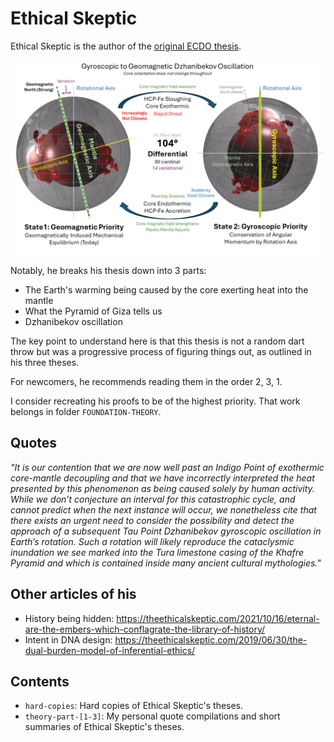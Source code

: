 # Ethical Skeptic

Ethical Skeptic is the author of the [original ECDO thesis](https://theethicalskeptic.com/2024/05/23/master-exothermic-core-mantle-decoupling-dzhanibekov-oscillation-theory/).

![ecdo](img/ecdo.webp "ecdo")

Notably, he breaks his thesis down into 3 parts:
- The Earth's warming being caused by the core exerting heat into the mantle
- What the Pyramid of Giza tells us
- Dzhanibekov oscillation

The key point to understand here is that this thesis is not a random dart throw but was a progressive process of figuring things out, as outlined in his three theses.

For newcomers, he recommends reading them in the order 2, 3, 1.

I consider recreating his proofs to be of the highest priority. That work belongs in folder `FOUNDATION-THEORY`.

## Quotes

*"It is our contention that we are now well past an Indigo Point of exothermic core-mantle decoupling and that we have incorrectly interpreted the heat presented by this phenomenon as being caused solely by human activity. While we don’t conjecture an interval for this catastrophic cycle, and cannot predict when the next instance will occur, we nonetheless cite that there exists an urgent need to consider the possibility and detect the approach of a subsequent Tau Point Dzhanibekov gyroscopic oscillation in Earth’s rotation. Such a rotation will likely reproduce the cataclysmic inundation we see marked into the Tura limestone casing of the Khafre Pyramid and which is contained inside many ancient cultural mythologies."*

## Other articles of his

- History being hidden: https://theethicalskeptic.com/2021/10/16/eternal-are-the-embers-which-conflagrate-the-library-of-history/
- Intent in DNA design: https://theethicalskeptic.com/2019/06/30/the-dual-burden-model-of-inferential-ethics/

## Contents

- `hard-copies`: Hard copies of Ethical Skeptic's theses.
- `theory-part-[1-3]`: My personal quote compilations and short summaries of Ethical Skeptic's theses.
